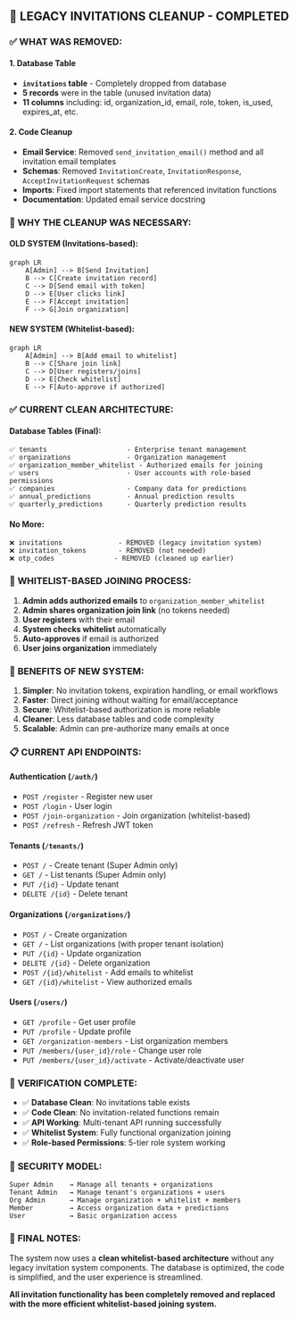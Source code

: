 ## 🧹 LEGACY INVITATIONS CLEANUP - COMPLETED

### ✅ **WHAT WAS REMOVED:**

#### 1. **Database Table**
- **`invitations` table** - Completely dropped from database
- **5 records** were in the table (unused invitation data)
- **11 columns** including: id, organization_id, email, role, token, is_used, expires_at, etc.

#### 2. **Code Cleanup**
- **Email Service**: Removed `send_invitation_email()` method and all invitation email templates
- **Schemas**: Removed `InvitationCreate`, `InvitationResponse`, `AcceptInvitationRequest` schemas
- **Imports**: Fixed import statements that referenced invitation functions
- **Documentation**: Updated email service docstring

### 🎯 **WHY THE CLEANUP WAS NECESSARY:**

#### **OLD SYSTEM (Invitations-based):**
```mermaid
graph LR
    A[Admin] --> B[Send Invitation]
    B --> C[Create invitation record]
    C --> D[Send email with token]
    D --> E[User clicks link]
    E --> F[Accept invitation]
    F --> G[Join organization]
```

#### **NEW SYSTEM (Whitelist-based):**
```mermaid
graph LR
    A[Admin] --> B[Add email to whitelist]
    B --> C[Share join link]
    C --> D[User registers/joins]
    D --> E[Check whitelist]
    E --> F[Auto-approve if authorized]
```

### ✅ **CURRENT CLEAN ARCHITECTURE:**

#### **Database Tables (Final):**
```
✅ tenants                    - Enterprise tenant management
✅ organizations              - Organization management  
✅ organization_member_whitelist - Authorized emails for joining
✅ users                      - User accounts with role-based permissions
✅ companies                  - Company data for predictions
✅ annual_predictions         - Annual prediction results
✅ quarterly_predictions      - Quarterly prediction results
```

#### **No More:**
```
❌ invitations              - REMOVED (legacy invitation system)
❌ invitation_tokens        - REMOVED (not needed)
❌ otp_codes               - REMOVED (cleaned up earlier)
```

### 🔧 **WHITELIST-BASED JOINING PROCESS:**

1. **Admin adds authorized emails** to `organization_member_whitelist`
2. **Admin shares organization join link** (no tokens needed)
3. **User registers** with their email  
4. **System checks whitelist** automatically
5. **Auto-approves** if email is authorized
6. **User joins organization** immediately

### 🚀 **BENEFITS OF NEW SYSTEM:**

1. **Simpler**: No invitation tokens, expiration handling, or email workflows
2. **Faster**: Direct joining without waiting for email/acceptance
3. **Secure**: Whitelist-based authorization is more reliable
4. **Cleaner**: Less database tables and code complexity
5. **Scalable**: Admin can pre-authorize many emails at once

### 📋 **CURRENT API ENDPOINTS:**

#### **Authentication (`/auth/`)**
- `POST /register` - Register new user
- `POST /login` - User login
- `POST /join-organization` - Join organization (whitelist-based)
- `POST /refresh` - Refresh JWT token

#### **Tenants (`/tenants/`)**  
- `POST /` - Create tenant (Super Admin only)
- `GET /` - List tenants (Super Admin only)
- `PUT /{id}` - Update tenant
- `DELETE /{id}` - Delete tenant

#### **Organizations (`/organizations/`)**
- `POST /` - Create organization  
- `GET /` - List organizations (with proper tenant isolation)
- `PUT /{id}` - Update organization
- `DELETE /{id}` - Delete organization
- `POST /{id}/whitelist` - Add emails to whitelist
- `GET /{id}/whitelist` - View authorized emails

#### **Users (`/users/`)**
- `GET /profile` - Get user profile
- `PUT /profile` - Update profile
- `GET /organization-members` - List organization members
- `PUT /members/{user_id}/role` - Change user role
- `PUT /members/{user_id}/activate` - Activate/deactivate user

### 🎉 **VERIFICATION COMPLETE:**

- ✅ **Database Clean**: No invitations table exists
- ✅ **Code Clean**: No invitation-related functions remain
- ✅ **API Working**: Multi-tenant API running successfully
- ✅ **Whitelist System**: Fully functional organization joining
- ✅ **Role-based Permissions**: 5-tier role system working

### 🔐 **SECURITY MODEL:**

```
Super Admin    → Manage all tenants + organizations
Tenant Admin   → Manage tenant's organizations + users  
Org Admin      → Manage organization + whitelist + members
Member         → Access organization data + predictions
User           → Basic organization access
```

### 📝 **FINAL NOTES:**

The system now uses a **clean whitelist-based architecture** without any legacy invitation system components. The database is optimized, the code is simplified, and the user experience is streamlined.

**All invitation functionality has been completely removed and replaced with the more efficient whitelist-based joining system.**
